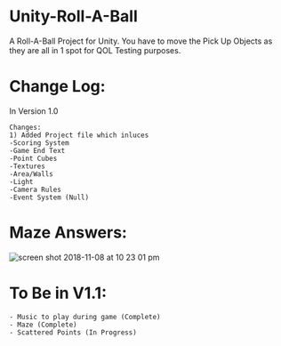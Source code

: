# Unity-Roll-A-Ball
A Roll-A-Ball Project for Unity. You have to move the Pick Up Objects as they are all in 1 spot for QOL Testing purposes.

# Change Log:

In Version 1.0
```
Changes:
1) Added Project file which inluces
-Scoring System
-Game End Text
-Point Cubes
-Textures
-Area/Walls
-Light
-Camera Rules
-Event System (Null)
```
# Maze Answers:



![screen shot 2018-11-08 at 10 23 01 pm](https://user-images.githubusercontent.com/34495712/48243712-5337a780-e3a7-11e8-81bd-a5690dfd94a8.jpg)




# To Be in V1.1:

```
- Music to play during game (Complete)
- Maze (Complete)
- Scattered Points (In Progress)
```
